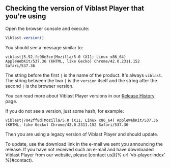 
## Checking the version of Viblast Player that you're using

Open the browser console and execute:

```javascript
Viblast.version()
```

You should see a message similar to:

```
viblast|5.92.fc98e3ce|Mozilla/5.0 (X11; Linux x86_64) AppleWebKit/537.36 (KHTML, like Gecko) Chrome/42.0.2311.152 Safari/537.36
```

The string before the first `|` is the name of the product. It's always `viblast`. The string between the two `|` is the `version` itself and the string after the second `|` is the browser version.

You can read more about Viblast Player versions in our <a href="{% url 'vb-player:doc' article='release-history' %}">Release History</a> page.

If you do not see a version, just some hash, for example:

```
viblast|7042ff8d|Mozilla/5.0 (X11; Linux x86_64) AppleWebKit/537.36 (KHTML, like Gecko) Chrome/42.0.2311.152 Safari/537.36
```

Then you are using a legacy version of Viblast Player and should update. 

To update, use the download link in the e-mail we sent you announcing the release. If you have not received such an e-mail and have downloaded Viblast Player from our website, please [contact us]({% url 'vb-player:index' %}#contact). 
